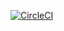 [![CircleCI](https://dl.circleci.com/status-badge/img/circleci/Qdm9JX7H99J7njjT9AYKJP/Fwkx2K9cvH1pFx9wzJxaqC/tree/master.svg?style=svg&circle-token=CCIPRJ_CFmqzVojYH4sHrh4r5wDi8_dbcf42dcb09e7f19d79ee7b767ef0a20b5b67cef)](https://dl.circleci.com/status-badge/redirect/circleci/Qdm9JX7H99J7njjT9AYKJP/Fwkx2K9cvH1pFx9wzJxaqC/tree/master)
